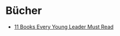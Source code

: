 # Bücher

* [11 Books Every Young Leader Must Read](http://blogs.hbr.org/2012/10/11-books-every-young-leader-mu/)

